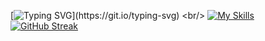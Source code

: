 [![Typing SVG](https://readme-typing-svg.demolab.com?font=Fira+Code&pause=1000&random=false&width=435&lines=NT+DEVELOPER+ALWAYS+BE+%5BLEARNING%5D+!)](https://git.io/typing-svg)
<br/>
[![My Skills](https://skillicons.dev/icons?i=vite,kali,js,css,react,php,lua,nodejs,mongodb,ps)](https://skillicons.dev)
<br/>
[![GitHub Streak](https://streak-stats.demolab.com?user=Nutmito&theme=shadow-blue)](https://git.io/streak-stats)
